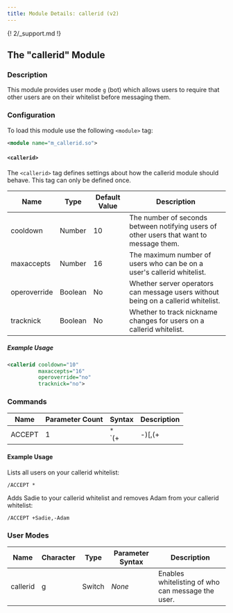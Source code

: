 ```yaml
---
title: Module Details: callerid (v2)
---
```


{! 2/_support.md !}

## The "callerid" Module

### Description

This module provides user mode `g` (bot) which allows users to require that other users are on their whitelist before messaging them.

### Configuration

To load this module use the following `<module>` tag:

```xml
<module name="m_callerid.so">
```

#### `<callerid>`

The `<callerid>` tag defines settings about how the callerid module should behave. This tag can only be defined once.

Name         | Type    | Default Value | Description
------------ | ------- | ------------- | -----------
cooldown     | Number  | 10            | The number of seconds between notifying users of other users that want to message them.
maxaccepts   | Number  | 16            | The maximum number of users who can be on a user's callerid whitelist.
operoverride | Boolean | No            | Whether server operators can message users without being on a callerid whitelist.
tracknick    | Boolean | No            | Whether to track nickname changes for users on a callerid whitelist.

##### Example Usage

```xml
<callerid cooldown="10"
          maxaccepts="16"
          operoverride="no"
          tracknick="no">
```

### Commands

Name    | Parameter Count | Syntax                                      | Description
------- | --------------- | ------------------------------------------- | -----------
ACCEPT  | 1               | `*`<br>`(+|-)<nickname>[,(+|-)<nickname>]+` | Allows users to add, remove, and view the users on their callerid whitelist.

#### Example Usage

Lists all users on your callerid whitelist:

```plaintext
/ACCEPT *
```

Adds Sadie to your callerid whitelist and removes Adam from your callerid whitelist:

```plaintext
/ACCEPT +Sadie,-Adam
```

### User Modes

Name     | Character | Type   | Parameter Syntax | Description
-------- | --------- | ------ | ---------------- | -----------
callerid | g         | Switch | *None*           | Enables whitelisting of who can message the user.
